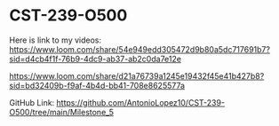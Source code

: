 # CST-239-O500

Here is  link to my videos:
https://www.loom.com/share/54e949edd305472d9b80a5dc717691b7?sid=d4cb4f1f-76b9-4dc9-ab37-ab2c0da7e12e

https://www.loom.com/share/d21a76739a1245e19432f45e41b427b8?sid=bd32409b-f9af-4b4d-bb41-708e8625577a

GitHub Link:
https://github.com/AntonioLopez10/CST-239-O500/tree/main/Milestone_5
